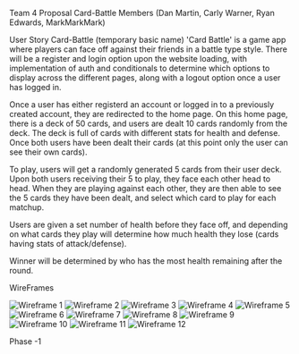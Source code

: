 Team 4 Proposal Card-Battle Members (Dan Martin, Carly Warner, Ryan Edwards, MarkMarkMark)

User Story Card-Battle (temporary basic name) 'Card Battle' is a game app where players can face off against their friends in a battle type style. There will be a register and login option upon the website loading, with implementation of auth and conditionals to determine which options to display across the different pages, along with a logout option once a user has logged in.

Once a user has either registerd an account or logged in to a previously created account, they are redirected to the home page. On this home page, there is a deck of 50 cards, and users are dealt 10 cards randomly from the deck. The deck is full of cards with different stats for health and defense. Once both users have been dealt their cards (at this point only the user can see their own cards).

To play, users will get a randomly generated 5 cards from their user deck. Upon both users receiving their 5 to play, they face each other head to head. When they are playing against each other, they are then able to see the 5 cards they have been dealt, and select which card to play for each matchup.

Users are given a set number of health before they face off, and depending on what cards they play will determine how much health they lose (cards having stats of attack/defense).

Winner will be determined by who has the most health remaining after the round.


WireFrames

![Wireframe 1](/assets/1.jpg)
![Wireframe 2](/assets/2.jpg)
![Wireframe 3](/assets/3.jpg)
![Wireframe 4](/assets/4.jpg)
![Wireframe 5](/assets/5.jpg)
![Wireframe 6](/assets/6.jpg)
![Wireframe 7](/assets/7.jpg)
![Wireframe 8](/assets/8.jpg)
![Wireframe 9](/assets/9.jpg)
![Wireframe 10](/assets/10.jpg)
![Wireframe 11](/assets/11.jpg)
![Wireframe 12](/assets/12.jpg)


Phase -1
